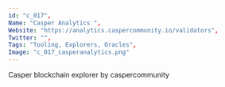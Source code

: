 ```yaml
--- 
id: "c_017", 
Name: "Casper Analytics ", 
Website: "https://analytics.caspercommunity.io/validators", 
Twitter: "", 
Tags: "Tooling, Explorers, Oracles", 
Image: "c_017_casperanalytics.png" 
--- 
```

<!--lang:en--> 
Casper blockchain explorer by caspercommunity
<!--lang:es--] 
Casper blockchain explorer by caspercommunity
<!--lang:de--] 
Casper blockchain explorer by caspercommunity
<!--lang:fr--] 
Casper blockchain explorer by caspercommunity
<!--lang:pl--] 
Casper blockchain explorer by caspercommunity
<!--lang:pt--] 
Casper blockchain explorer by caspercommunity
[!--lang:*--> 
